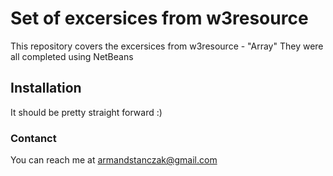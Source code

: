 # Set of excersices from w3resource

This repository covers the excersices from w3resource - "Array"
They were all completed using NetBeans

## Installation

It should be pretty straight forward :)

### Contanct

You can reach me at armandstanczak@gmail.com
